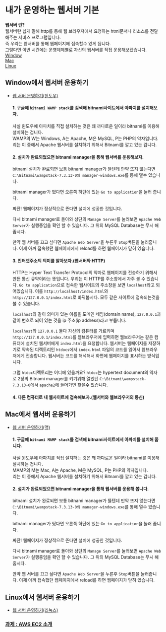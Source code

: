 # 내가 운영하는 웹서버 기본
**웹서버 란?**   
웹서버란 쉽게 말해 http를 통해 웹 브라우저에서 요청하는 html문서나 리소스를 전달해주는 서비스 프로그램입니다.   
즉 우리는 웹서버를 통해 웹페이지에 접속할수 있게 됩니다.   
그렇다면 이번 시간에는 운영체제별로 자신의 웹서버를 직접 운용해보겠습니다.   
[Window](#window에서-웹서버-운용하기)  
[Mac](#Mac에서-웹서버-운용하기)   
[Linux](#Linux에서-웹서버-운용하기)
## **Window에서 웹서버 운용하기**   
- [웹 서버 운영하기(윈도우)](https://opentutorials.org/course/3084/18893)  

     #### 1. 구글에 ```bitnami WAMP stack```를 검색해 bitnami사이트에서 아파치를 설치해보자.   
     사실 윈도우에 아파치를 직접 설치하는 것은 꽤 까다로운 일이라 bitnami를 이용해 설치하는 겁니다.   
     WAMP의 W는 Windows, A는 Apache, M은 MySQL, P는 PHP의 약자입니다.   
     리는 이 중에서 Apache 웹서버를 설치하기 위해서 Bitnami를 깔고 있는 겁니다.
     
     #### 2. 설치가 완료되었으면 bitnami manager을 통해 웹서버를 운용해보자.
     bitnami 설치가 완료되면 보통 bitnami manager가 뜰텐데 만약 뜨지 않는다면 ```C:\Bitnami\wampstack-7.3.13-0의 manager-windows.exe```를 통해 열수 있습니다.   
     
     bitnami manager가 떴다면 오른쪽 하단에 있는 ```Go to application```을 눌러 줍니다.
     
     짜잔! 웹페이지가 정상적으로 뜬다면 설치에 성공한 것입니다.   
     
     다시 bitnami manager로 돌아와 상단의 ```Manage Server```를 눌러보면 ```Apache Web Server```가 실행중임을 확인 할 수 있습니다. 그 위의 MySQL Database는 무시 해 줍시다.   
     
     만약 웹 서버를 끄고 싶다면 ```Apache Web Server```을 누른후 ```Stop```버튼을 눌러줍니다. 이제 아까 접속했던 웹페이지에서 reload를 하면 웹페이지가 닫혀 있습니다.
     
     #### 3. 인터넷주소의 의미를 알아보자.(웹서버와 HTTP)
     HTTP는 Hyper Text Transfer Protocol의 약자로 웹페이지를 전송하기 위해서 만든 통신 규약이라는 뜻입니다. 우리는 이 HTTP를 주소창에서 자주 볼 수 있습니다. ```Go to application```으로 접속한 웹사이트의 주소창을 보면 ```localhost```라고 되어있습니다. 이를 ```http://localhost/index.html```와 ```http://127.0.0.1/index.html```로 바꿔봅시다. 모두 같은 사이트에 접속되는것을 볼 수 있습니다.   
     
     ```localhost```와 같이 의미가 있는 이름을 도메인 네임(domain name), ```127.0.0.1```과 같이 번호로 되어 있는 것을 ip 주소(ip address)라고 부릅니다.  
     
     ```localhost```와 ```127.0.0.1``` 둘다 자신의 컴퓨터를 가르키며  ```http://127.0.0.1/index.html```를 웹브라우저에 입력하면 웹브라우저는 같은 컴퓨터에 설치된 웹서버에게 ```index.html```을 요청합니다. 웹서버는 웹페이지를 저장하기로 약속된 디렉토리인 ```htdocs```에서 ```index.html``` 파일의 코드를 읽어서 웹브라우저에게 전송합니다. 웹서버는 코드를 해석해서 화면에 웹페이지를 표시하는 방식입니다.
     
     그럼 ```htdoc```디렉토리는 어디에 있을까요?
     ```htdoc```는 hypertext document의 약자로 2장의 Bitnami manager를 키기위해 열었던 ```C:\Bitnami\wampstack-7.3.13-0```에서 ```apache2```에 들어가면 찾을수 있습니다.
     
     #### 4. 다른 컴퓨터로 내 웹사이트에 접속해보자.(웹서버와 웹브라우저의 통신)
     
## **Mac에서 웹서버 운용하기**
- [웹 서버 운영하기(맥)](https://opentutorials.org/course/3084/18894)

     #### 1. 구글에 ```bitnami MAMP stack```를 검색해 bitnami사이트에서 아파치를 설치해 줍니다.   
     사실 윈도우에 아파치를 직접 설치하는 것은 꽤 까다로운 일이라 bitnami를 이용해 설치하는 겁니다.   
     MAMP의 M는 Mac, A는 Apache, M은 MySQL, P는 PHP의 약자입니다.   
     리는 이 중에서 Apache 웹서버를 설치하기 위해서 Bitnami를 깔고 있는 겁니다.
     
     #### 2. 설치가 완료되었으면 bitnami manager을 통해 웹서버를 운용해 봅니다.
     bitnami 설치가 완료되면 보통 bitnami manager가 뜰텐데 만약 뜨지 않는다면 ```C:\Bitnami\wampstack-7.3.13-0의 manager-windows.exe```를 통해 열수 있습니다.   
     
     bitnami manager가 떴다면 오른쪽 하단에 있는 ```Go to application```을 눌러 줍니다.
     
     짜잔! 웹페이지가 정상적으로 뜬다면 설치에 성공한 것입니다.   
     
     다시 bitnami manager로 돌아와 상단의 ```Manage Server```를 눌러보면 ```Apache Web Server```가 실행중임을 확인 할 수 있습니다. 그 위의 MySQL Database는 무시 해 줍시다.   
     
     만약 웹 서버를 끄고 싶다면 ```Apache Web Server```을 누른후 ```Stop```버튼을 눌러줍니다. 이제 아까 접속했던 웹페이지에서 reload를 하면 웹페이지가 닫혀 있습니다.

## **Linux에서 웹서버 운용하기**  
  - [웹 서버 운영하기(리눅스)](https://opentutorials.org/course/3084/18895)
  ### [과제 : AWS EC2 소개](https://opentutorials.org/course/2717/11274)
  
